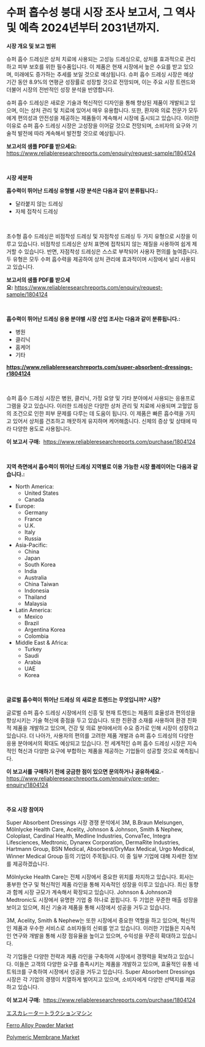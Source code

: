 <p><h1>수퍼 흡수성 붕대 시장 조사 보고서, 그 역사 및 예측 2024년부터 2031년까지.</h1></p><p><strong>시장 개요 및 보고 범위</strong></p>
<p><p>슈퍼 흡수 드레싱은 상처 치료에 사용되는 고성능 드레싱으로, 상처를 효과적으로 관리하고 피부 보호를 위한 필수품입니다. 이 제품은 현재 시장에서 높은 수요를 받고 있으며, 미래에도 증가하는 추세를 보일 것으로 예상됩니다. 슈퍼 흡수 드레싱 시장은 예상 기간 동안 8.9%의 연평균 성장률로 성장할 것으로 전망되며, 이는 주요 시장 트렌드와 더불어 시장의 전반적인 성장 분석을 반영합니다.</p><p>슈퍼 흡수 드레싱은 새로운 기술과 혁신적인 디자인을 통해 향상된 제품이 개발되고 있으며, 이는 상처 관리 및 치료에 있어서 매우 유용합니다. 또한, 환자와 의료 전문가 모두에게 편의성과 안전성을 제공하는 제품들이 계속해서 시장에 출시되고 있습니다. 이러한 이유로 슈퍼 흡수 드레싱 시장은 고성장을 이어갈 것으로 전망되며, 소비자의 요구와 기술적 발전에 따라 계속해서 발전할 것으로 예상됩니다.</p></p>
<p><strong>보고서의 샘플 PDF를 받으세요:</strong> <a href="https://www.reliableresearchreports.com/enquiry/request-sample/1804124">https://www.reliableresearchreports.com/enquiry/request-sample/1804124</a></p>
<p>&nbsp;</p>
<p><strong>시장 세분화</strong></p>
<p><strong>흡수력이 뛰어난 드레싱 유형별 시장 분석은 다음과 같이 분류됩니다.:</strong></p>
<p><ul><li>달라붙지 않는 드레싱</li><li>자체 접착식 드레싱</li></ul></p>
<p>&nbsp;</p>
<p><p>초수형 흡수 드레싱은 비점착성 드레싱 및 자점착성 드레싱 두 가지 유형으로 시장을 이루고 있습니다. 비점착성 드레싱은 상처 표면에 접착되지 않는 재질을 사용하여 쉽게 제거할 수 있습니다. 반면, 자점착성 드레싱은 스스로 부착되어 사용자 편의를 높여줍니다. 두 유형은 모두 수퍼 흡수력을 제공하여 상처 관리에 효과적이며 시장에서 널리 사용되고 있습니다.</p></p>
<p><strong>보고서의 샘플 PDF를 받으세요:</strong>&nbsp;<a href="https://www.reliableresearchreports.com/enquiry/request-sample/1804124">https://www.reliableresearchreports.com/enquiry/request-sample/1804124</a></p>
<p>&nbsp;</p>
<p><strong> 흡수력이 뛰어난 드레싱 응용 분야별 시장 산업 조사는 다음과 같이 분류됩니다.:</strong></p>
<p><ul><li>병원</li><li>클리닉</li><li>홈케어</li><li>기타</li></ul></p>
<p><strong><a href="https://www.reliableresearchreports.com/super-absorbent-dressings-r1804124">https://www.reliableresearchreports.com/super-absorbent-dressings-r1804124</a></strong></p>
<p>&nbsp;</p>
<p><p>슈퍼 흡수 드레싱 시장은 병원, 클리닉, 가정 요양 및 기타 분야에서 사용되는 응용프로그램을 갖고 있습니다. 이러한 드레싱은 다양한 상처 관리 및 치료에 사용되며 고혈압 등의 조건으로 인한 피부 문제를 다루는 데 도움이 됩니다. 이 제품은 빠른 흡수력을 가지고 있어서 상처를 건조하고 깨끗하게 유지하며 케어해줍니다. 신체의 증상 및 상태에 따라 다양한 용도로 사용됩니다.</p></p>
<p><strong>이 보고서 구매:</strong>&nbsp; <a href="https://www.reliableresearchreports.com/purchase/1804124">https://www.reliableresearchreports.com/purchase/1804124</a></p>
<p>&nbsp;</p>
<p><strong>지역 측면에서 흡수력이 뛰어난 드레싱 지역별로 이용 가능한 시장 플레이어는 다음과 같습니다.:</strong></p>
<p><ul>
    <li>
        North America:
        <ul>
            <li>United States</li>
            <li>Canada</li>
        </ul>
    </li>
    <li>
        Europe:
        <ul>
            <li>Germany</li>
            <li>France</li>
            <li>U.K.</li>
            <li>Italy</li>
            <li>Russia</li>
        </ul>
    </li>
    <li>
        Asia-Pacific:
        <ul>
            <li>China</li>
            <li>Japan</li>
            <li>South Korea</li>
            <li>India</li>
            <li>Australia</li>
            <li>China Taiwan</li>
            <li>Indonesia</li>
            <li>Thailand</li>
            <li>Malaysia</li>
        </ul>
    </li>
    <li>
        Latin America:
        <ul>
            <li>Mexico</li>
            <li>Brazil</li>
            <li>Argentina Korea</li>
            <li>Colombia</li>
        </ul>
    </li>
    <li>
        Middle East & Africa:
        <ul>
            <li>Turkey</li>
            <li>Saudi</li>
            <li>Arabia</li>
            <li>UAE</li>
            <li>Korea</li>
        </ul>
    </li>
    </ul></p>
<p>&nbsp;</p>
<p><strong>글로벌 흡수력이 뛰어난 드레싱 의 새로운 트렌드는 무엇입니까? 시장?</strong></p>
<p><p>글로벌 슈퍼 흡수 드레싱 시장에서의 신흥 및 현재 트렌드는 제품의 효율성과 편의성을 향상시키는 기술 혁신에 중점을 두고 있습니다. 또한 친환경 소재를 사용하여 환경 친화적 제품을 개발하고 있으며, 건강 및 의료 분야에서의 수요 증가로 인해 시장이 성장하고 있습니다. 더 나아가, 사용자의 편의를 고려한 제품 개발과 슈퍼 흡수 드레싱의 다양한 응용 분야에서의 확대도 예상되고 있습니다. 전 세계적인 슈퍼 흡수 드레싱 시장은 지속적인 혁신과 다양한 요구에 부합하는 제품을 제공하는 기업들이 성공할 것으로 예측됩니다.</p></p>
<p><strong>이 보고서를 구매하기 전에 궁금한 점이 있으면 문의하거나 공유하세요.</strong>- <a href="https://www.reliableresearchreports.com/enquiry/pre-order-enquiry/1804124">https://www.reliableresearchreports.com/enquiry/pre-order-enquiry/1804124</a></p>
<p>&nbsp;</p>
<p><strong>주요 시장 참여자</strong></p>
<p><p>Super Absorbent Dressings 시장 경쟁 분석에서 3M, B.Braun Melsungen, Mölnlycke Health Care, Acelity, Johnson & Johnson, Smith & Nephew, Coloplast, Cardinal Health, Medline Industries, ConvaTec, Integra Lifesciences, Medtronic, Dynarex Corporation, DermaRite Industries, Hartmann Group, BSN Medical, Absorbest/DryMax Medical, Urgo Medical, Winner Medical Group 등의 기업이 주목됩니다. 이 중 일부 기업에 대해 자세한 정보를 제공하겠습니다.</p><p>Mölnlycke Health Care는 전체 시장에서 중요한 위치를 차지하고 있습니다. 회사는 풍부한 연구 및 혁신적인 제품 라인을 통해 지속적인 성장을 이루고 있습니다. 최신 동향과 함께 시장 규모가 계속해서 확장되고 있습니다. Johnson & Johnson과 Medtronic도 시장에서 유명한 기업 중 하나로 꼽힙니다. 두 기업은 꾸준한 매출 성장을 보이고 있으며, 최신 기술과 제품을 통해 시장에서 성공을 거두고 있습니다.</p><p>3M, Acelity, Smith & Nephew는 또한 시장에서 중요한 역할을 하고 있으며, 혁신적인 제품과 우수한 서비스로 소비자들의 신뢰를 얻고 있습니다. 이러한 기업들은 지속적인 연구와 개발을 통해 시장 점유율을 높이고 있으며, 수익성을 꾸준히 확대하고 있습니다.</p><p>각 기업들은 다양한 전략과 제품 라인을 구축하여 시장에서 경쟁력을 확보하고 있습니다. 이들은 고객의 다양한 요구를 충족시키는 제품을 개발하고 있으며, 효율적인 유통 네트워크를 구축하여 시장에서 성공을 거두고 있습니다. Super Absorbent Dressings 시장은 각 기업의 경쟁이 치열하게 벌어지고 있으며, 소비자에게 다양한 선택지를 제공하고 있습니다.</p></p>
<p><strong>이 보고서 구매:</strong>&nbsp;&nbsp;<a href="https://www.reliableresearchreports.com/purchase/1804124">https://www.reliableresearchreports.com/purchase/1804124</a></p>
<p><p><a href="https://github.com/one-cool-chick/Market-Research-Report-List-1/blob/main/739387225771.md">エスカレータートラクションマシン</a></p><p><a href="https://www.linkedin.com/pulse/ferro-alloy-powder-market-comprehensive-report-its-share-14gge?trackingId=9wpnR79B%2FFE9zHWPVFtLhA%3D%3D">Ferro Alloy Powder Market</a></p><p><a href="https://www.linkedin.com/pulse/polymeric-membrane-market-comprehensive-report-its-share-qrvpe?trackingId=ap%2Fqm8wiU7Ncr3DgXA67Aw%3D%3D">Polymeric Membrane Market</a></p></p>